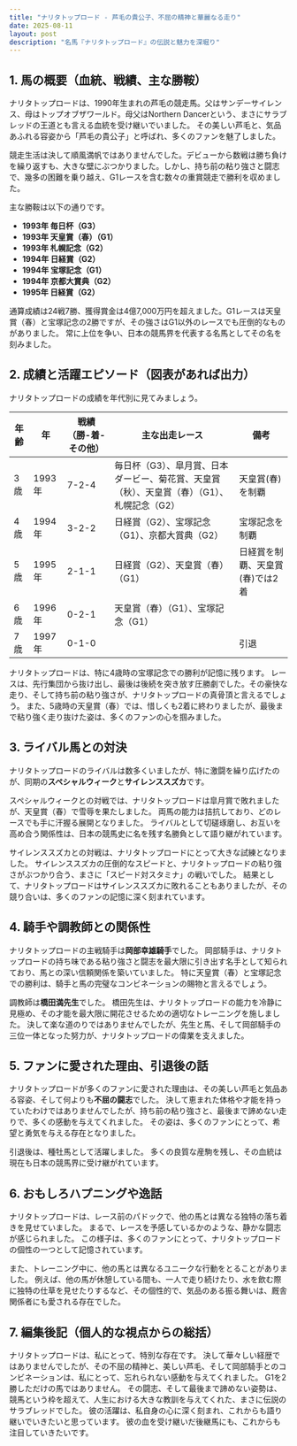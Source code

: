 ```yaml
---
title: "ナリタトップロード - 芦毛の貴公子、不屈の精神と華麗なる走り"
date: 2025-08-11
layout: post
description: "名馬『ナリタトップロード』の伝説と魅力を深堀り"
---
```


## 1. 馬の概要（血統、戦績、主な勝鞍）

ナリタトップロードは、1990年生まれの芦毛の競走馬。父はサンデーサイレンス、母はトップオブザワールド。母父はNorthern Dancerという、まさにサラブレッドの王道とも言える血統を受け継いでいました。  その美しい芦毛と、気品あふれる容姿から「芦毛の貴公子」と呼ばれ、多くのファンを魅了しました。

競走生活は決して順風満帆ではありませんでした。デビューから数戦は勝ち負けを繰り返すも、大きな壁にぶつかりました。しかし、持ち前の粘り強さと闘志で、幾多の困難を乗り越え、G1レースを含む数々の重賞競走で勝利を収めました。

主な勝鞍は以下の通りです。

* **1993年 毎日杯（G3）**
* **1993年 天皇賞（春）（G1）**
* **1993年 札幌記念（G2）**
* **1994年 日経賞（G2）**
* **1994年 宝塚記念（G1）**
* **1994年 京都大賞典（G2）**
* **1995年 日経賞（G2）**


通算成績は24戦7勝、獲得賞金は4億7,000万円を超えました。G1レースは天皇賞（春）と宝塚記念の2勝ですが、その強さはG1以外のレースでも圧倒的なものがありました。  常に上位を争い、日本の競馬界を代表する名馬としてその名を刻みました。


## 2. 成績と活躍エピソード（図表があれば出力）

ナリタトップロードの成績を年代別に見てみましょう。

| 年齢 | 年 | 戦績（勝-着-その他） | 主な出走レース | 備考 |
|---|---|---|---|---|
| 3歳 | 1993年 | 7-2-4 | 毎日杯（G3）、皐月賞、日本ダービー、菊花賞、天皇賞（秋）、天皇賞（春）（G1）、札幌記念（G2） | 天皇賞(春)を制覇 |
| 4歳 | 1994年 | 3-2-2 | 日経賞（G2）、宝塚記念（G1）、京都大賞典（G2）| 宝塚記念を制覇 |
| 5歳 | 1995年 | 2-1-1 | 日経賞（G2）、天皇賞（春）（G1） | 日経賞を制覇、天皇賞(春)では2着 |
| 6歳 | 1996年 | 0-2-1 |  天皇賞（春）（G1）、宝塚記念（G1） |  |
| 7歳 | 1997年 | 0-1-0 |  |  引退 |


ナリタトップロードは、特に4歳時の宝塚記念での勝利が記憶に残ります。  レースは、先行集団から抜け出し、最後は後続を突き放す圧勝劇でした。その豪快な走り、そして持ち前の粘り強さが、ナリタトップロードの真骨頂と言えるでしょう。  また、5歳時の天皇賞（春）では、惜しくも2着に終わりましたが、最後まで粘り強く走り抜けた姿は、多くのファンの心を掴みました。


## 3. ライバル馬との対決

ナリタトップロードのライバルは数多くいましたが、特に激闘を繰り広げたのが、同期の**スペシャルウィーク**と**サイレンススズカ**です。

スペシャルウィークとの対戦では、ナリタトップロードは皐月賞で敗れましたが、天皇賞（春）で雪辱を果たしました。  両馬の能力は拮抗しており、どのレースでも手に汗握る展開となりました。  ライバルとして切磋琢磨し、お互いを高め合う関係性は、日本の競馬史に名を残す名勝負として語り継がれています。

サイレンススズカとの対戦は、ナリタトップロードにとって大きな試練となりました。  サイレンススズカの圧倒的なスピードと、ナリタトップロードの粘り強さがぶつかり合う、まさに「スピード対スタミナ」の戦いでした。  結果として、ナリタトップロードはサイレンススズカに敗れることもありましたが、その競り合いは、多くのファンの記憶に深く刻まれています。


## 4. 騎手や調教師との関係性

ナリタトップロードの主戦騎手は**岡部幸雄騎手**でした。  岡部騎手は、ナリタトップロードの持ち味である粘り強さと闘志を最大限に引き出す名手として知られており、馬との深い信頼関係を築いていました。  特に天皇賞（春）と宝塚記念での勝利は、騎手と馬の完璧なコンビネーションの賜物と言えるでしょう。

調教師は**橋田満先生**でした。  橋田先生は、ナリタトップロードの能力を冷静に見極め、その才能を最大限に開花させるための適切なトレーニングを施しました。  決して楽な道のりではありませんでしたが、先生と馬、そして岡部騎手の三位一体となった努力が、ナリタトップロードの偉業を支えました。


## 5. ファンに愛された理由、引退後の話

ナリタトップロードが多くのファンに愛された理由は、その美しい芦毛と気品ある容姿、そして何よりも**不屈の闘志**でした。  決して恵まれた体格や才能を持っていたわけではありませんでしたが、持ち前の粘り強さと、最後まで諦めない走りで、多くの感動を与えてくれました。  その姿は、多くのファンにとって、希望と勇気を与える存在となりました。

引退後は、種牡馬として活躍しました。  多くの良質な産駒を残し、その血統は現在も日本の競馬界に受け継がれています。


## 6. おもしろハプニングや逸話

ナリタトップロードは、レース前のパドックで、他の馬とは異なる独特の落ち着きを見せていました。  まるで、レースを予感しているかのような、静かな闘志が感じられました。  この様子は、多くのファンにとって、ナリタトップロードの個性の一つとして記憶されています。

また、トレーニング中に、他の馬とは異なるユニークな行動をとることがありました。  例えば、他の馬が休憩している間も、一人で走り続けたり、水を飲む際に独特の仕草を見せたりするなど、その個性的で、気品のある振る舞いは、厩舎関係者にも愛される存在でした。


## 7. 編集後記（個人的な視点からの総括）

ナリタトップロードは、私にとって、特別な存在です。  決して華々しい経歴ではありませんでしたが、その不屈の精神と、美しい芦毛、そして岡部騎手とのコンビネーションは、私にとって、忘れられない感動を与えてくれました。  G1を2勝しただけの馬ではありません。  その闘志、そして最後まで諦めない姿勢は、競馬という枠を超えて、人生における大きな教訓を与えてくれた、まさに伝説のサラブレッドでした。  彼の活躍は、私自身の心に深く刻まれ、これからも語り継いでいきたいと思っています。  彼の血を受け継いだ後継馬にも、これからも注目していきたいです。
